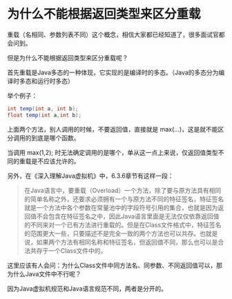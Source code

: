 # 为什么不能根据返回类型来区分重载

重载（名相同、参数列表不同）这个概念，相信大家都已经知道了，很多面试官都会问到。

但是为什么不能根据返回类型来区分重载呢？

首先重载是Java多态的一种体现，它实现的是编译时的多态。（Java的多态分为编译时多态和运行时多态）

举个例子：

````Java
int temp(int a, int b);
float temp(int a,int b);
````

上面两个方法，别人调用的时候，不要返回值，直接就是 max(...)，这是就不能区分调用的到底是哪个函数。

当调用 max(1,2); 时无法确定调用的是哪个，单从这一点上来说，仅返回值类型不同的重载是不应该允许的。

另外，在《深入理解Java虚拟机》中，6.3.6章节有这样一段：

> 在Java语言中，要重载（Overload）一个方法，除了要与原方法具有相同的简单名称之外，还要求必须拥有一个与原方法不同的特征签名，特征签名就是一个方法中各个参数在常量池中的字段符号引用的集合，也就是因为返回值不会包含在特征签名之中，因此Java语言里面是无法仅仅依靠返回值的不同来对一个已有方法进行重载的。但是在Class文件格式中，特征签名的范围更大一些，只要描述不是完全一致的两个方法也可以共存。也就是说，如果两个方法有相同名称和特征签名，但返回值不同，那么也可以是合法共存于一个Class文件中的。

这里应该有人会问：为什么Class文件中同方法名、同参数、不同返回值可以，那为什么Java文件中不行呢？

因为Java虚拟机规范和Java语言规范不同，两者是分开的。



